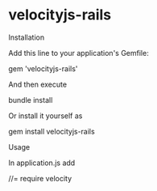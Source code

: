 velocityjs-rails
================

Installation

Add this line to your application's Gemfile:

gem 'velocityjs-rails'

And then execute

bundle install

Or install it yourself as 

gem install velocityjs-rails

Usage

In application.js add

//= require velocity

